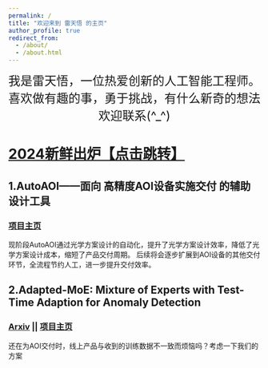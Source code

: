 ```yaml
---
permalink: /
title: "欢迎来到 雷天悟 的主页"
author_profile: true
redirect_from: 
  - /about/
  - /about.html
---
```


<center>
  <font size="5">
    我是雷天悟，一位热爱创新的人工智能工程师。喜欢做有趣的事，勇于挑战，有什么新奇的想法欢迎联系(^_^)
  </font>
</center>


# [2024新鲜出炉【点击跳转】](https://ray3572.github.io/news2024/)
## 1.AutoAOI——面向 **高精度AOI设备实施交付** 的辅助设计工具
### [项目主页](https://ray3572.github.io/AutoAOI_web)
现阶段AutoAOI通过光学方案设计的自动化，提升了光学方案设计效率，降低了光学方案设计成本，缩短了产品交付周期。
后续将会逐步扩展到AOI设备的其他交付环节，全流程节约人工，进一步提升交付效率。


## 2.Adapted-MoE: Mixture of Experts with Test-Time Adaption for Anomaly Detection 
### [Arxiv](https://arxiv.org/pdf/2409.05611) || [项目主页](https://ray3572.github.io/AdaptedMoE_web)
还在为AOI交付时，线上产品与收到的训练数据不一致而烦恼吗？考虑一下我们的方案






